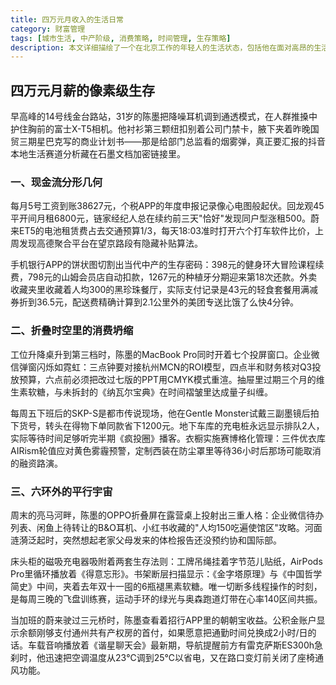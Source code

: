 ```yaml
---
title: 四万元月收入的生活日常
category: 财富管理
tags: [城市生活, 中产阶级, 消费策略, 时间管理, 生存策略]
description: 本文详细描绘了一个在北京工作的年轻人的生活状态，包括他在面对高昂的生活成本时如何进行预算分配，利用业余时间进行自我提升，以及采取哪些措施来维护个人健康和心理平衡。文章不仅反映了个人在大城市中的奋斗历程，也体现了对于更优质生活的不懈追求，同时也为其他处于相似情况的年轻人提供了实用的参考建议。通过展示陈墨的具体做法，如智能设备的应用、健康管理的方法等，为读者提供了关于如何在繁忙的工作与生活中找到平衡点的启示。此外，还强调了灵活应对突发状况的重要性，确保生活质量不受影响。
---
```

## 四万元月薪的像素级生存
 
 早高峰的14号线金台路站，31岁的陈墨把降噪耳机调到通透模式，在人群推搡中护住胸前的富士X-T5相机。他衬衫第三颗纽扣别着公司门禁卡，腋下夹着昨晚国贸三期星巴克写的商业计划书——那是给部门总监看的烟雾弹，真正要汇报的抖音本地生活赛道分析藏在石墨文档加密链接里。
 
### 一、现金流分形几何
 
 每月5号工资到账38627元，个税APP的年度申报记录像心电图般起伏。回龙观45平开间月租6800元，链家经纪人总在续约前三天"恰好"发现同户型涨租500。蔚来ET5的电池租赁费占去交通预算1/3，每天18:03准时打开六个打车软件比价，上周发现高德聚合平台在望京路段有隐藏补贴算法。
 
 手机银行APP的饼状图切割出当代中产的生存密码：398元的健身环大冒险课程续费，798元的山姆会员店自动扣款，1267元的种植牙分期迎来第18次还款。外卖收藏夹里收藏着人均300的黑珍珠餐厅，实际支付记录是43元的轻食套餐用满减券折到36.5元，配送费精确计算到2.1公里外的美团专送比饿了么快4分钟。
 
### 二、折叠时空里的消费坍缩
 
 工位升降桌升到第三档时，陈墨的MacBook Pro同时开着七个投屏窗口。企业微信弹窗闪烁如霓虹：三点钟要对接杭州MCN的ROI模型，四点半和财务核对Q3投放预算，六点前必须把改过七版的PPT用CMYK模式重渲。抽屉里过期三个月的维生素软糖，与未拆封的《纳瓦尔宝典》在时间褶皱里达成量子纠缠。
 
 每周五下班后的SKP-S是都市传说现场，他在Gentle Monster试戴三副墨镜后拍下货号，转头在得物下单同款省下1200元。地下车库的充电桩永远显示排队2人，实际等待时间足够听完半期《疯投圈》播客。衣橱实施赛博格化管理：三件优衣库AIRism轮值应对黄色雾霾预警，定制西装在防尘罩里等待36小时后那场可能取消的融资路演。
 
### 三、六环外的平行宇宙
 
 周末的亮马河畔，陈墨的OPPO折叠屏在露营桌上投射出三重人格：企业微信待办列表、闲鱼上待转让的B&O耳机、小红书收藏的"人均150吃遍使馆区"攻略。河面涟漪泛起时，突然想起老家父母发来的体检报告还没预约协和国际部。
 
 床头柜的磁吸充电器吸附着两套生存法则：工牌吊绳挂着字节范儿贴纸，AirPods Pro里循环播放着《得意忘形》。书架断层扫描显示：《金字塔原理》与《中国哲学简史》中间，夹着去年双十一囤的6瓶褪黑素软糖。唯一切断多线程操作的时刻，是每周三晚的飞盘训练赛，运动手环的绿光与奥森跑道灯带在心率140区间共振。
 
 当加班的蔚来驶过三元桥时，陈墨查看着招行APP里的朝朝宝收益。公积金账户显示余额刚够支付通州共有产权房的首付，如果愿意把通勤时间兑换成2小时/日的话。车载音响播放着《谐星聊天会》最新期，导航提醒前方有雷克萨斯ES300h急刹时，他迅速把空调温度从23℃调到25℃以省电，又在路口变灯前关闭了座椅通风功能。